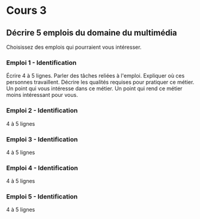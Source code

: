 # Cours 3
## Décrire 5 emplois du domaine du multimédia
Choisissez des emplois qui pourraient vous intéresser. 

### Emploi 1 - Identification
Écrire 4 à 5 lignes. Parler des tâches reliées à l'emploi. Expliquer où ces personnes travaillent. Décrire les qualités requises pour pratiquer ce métier. Un point qui vous intéresse dans ce métier. Un point qui rend ce métier moins intéressant pour vous.  

### Emploi 2 - Identification
4 à 5 lignes

### Emploi 3 - Identification
4 à 5 lignes 

### Emploi 4 - Identification
4 à 5 lignes

### Emploi 5 - Identification
4 à 5 lignes

